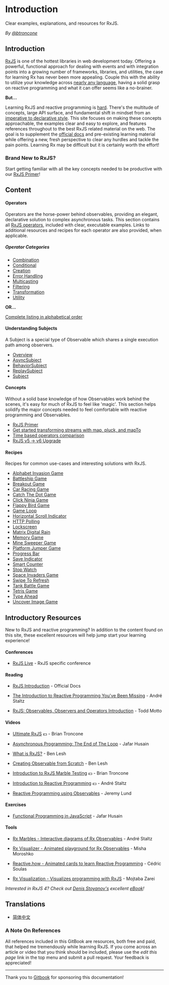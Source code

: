 # Introduction

Clear examples, explanations, and resources for RxJS.

_By_ [_@btroncone_](https://twitter.com/BTroncone)

## Introduction

[RxJS](https://github.com/ReactiveX/rxjs) is one of the hottest libraries in web
development today. Offering a powerful, functional approach for dealing with
events and with integration points into a growing number of frameworks,
libraries, and utilities, the case for learning Rx has never been more
appealing. Couple this with the ability to utilize your knowledge across
[nearly any language](http://reactivex.io/languages.html), having a solid grasp
on reactive programming and what it can offer seems like a no-brainer.

**But...**

Learning RxJS and reactive programming is
[hard](https://twitter.com/hoss/status/742643506536153088). There's the
multitude of concepts, large API surface, and fundamental shift in mindset from
an
[imperative to declarative style](https://tylermcginnis.com/imperative-vs-declarative-programming/).
This site focuses on making these concepts approachable, the examples clear and
easy to explore, and features references throughout to the best RxJS related
material on the web. The goal is to supplement the
[official docs](http://reactivex.io/rxjs/) and pre-existing learning material
while offering a new, fresh perspective to clear any hurdles and tackle the pain
points. Learning Rx may be difficult but it is certainly worth the effort!

### Brand New to RxJS?

Start getting familiar with all the key concepts needed to be productive with
our [RxJS Primer](/concepts/rxjs-primer.md)!

## Content

#### Operators

Operators are the horse-power behind observables, providing an elegant,
declarative solution to complex asynchronous tasks. This section contains all
[RxJS operators](/operators/README.md), included with clear, executable
examples. Links to additional resources and recipes for each operator are also
provided, when applicable.

##### Operator Categories

- [Combination](/operators/combination/README.md)
- [Conditional](/operators/conditional/README.md)
- [Creation](/operators/creation/README.md)
- [Error Handling](/operators/error_handling/README.md)
- [Multicasting](/operators/multicasting/README.md)
- [Filtering](/operators/filtering/README.md)
- [Transformation](/operators/transformation/README.md)
- [Utility](/operators/utility/README.md)

**OR...**

[Complete listing in alphabetical order](/operators/complete.md)

#### Understanding Subjects

A Subject is a special type of Observable which shares a single execution path
among observers.

- [Overview](/subjects/README.md)
- [AsyncSubject](/subjects/asyncsubject.md)
- [BehaviorSubject](/subjects/behaviorsubject.md)
- [ReplaySubject](/subjects/replaysubject.md)
- [Subject](/subjects/subject.md)

#### Concepts

Without a solid base knowledge of how Observables work behind the scenes, it's
easy for much of RxJS to feel like 'magic'. This section helps solidify the
major concepts needed to feel comfortable with reactive programming and
Observables.

- [RxJS Primer](/concepts/rxjs-primer.md)
- [Get started transforming streams with map, pluck, and mapTo](/concepts/get-started-transforming.md)
- [Time based operators comparison](/concepts/time-based-operators-comparison.md)
- [RxJS v5 -> v6 Upgrade](/concepts/rxjs5-6.md)

#### Recipes

Recipes for common use-cases and interesting solutions with RxJS.

- [Alphabet Invasion Game](/recipes/alphabet-invasion-game.md)
- [Battleship Game](/recipes/battleship-game.md)
- [Breakout Game](/recipes/breakout-game.md)
- [Car Racing Game](/recipes/car-racing-game.md)
- [Catch The Dot Game](/recipes/catch-the-dot-game.md)
- [Click Ninja Game](/recipes/click-ninja-game.md)
- [Flappy Bird Game](/recipes/flappy-bird-game.md)
- [Game Loop](/recipes/gameloop.md)
- [Horizontal Scroll Indicator](/recipes/horizontal-scroll-indicator.md)
- [HTTP Polling](/recipes/http-polling.md)
- [Lockscreen](/recipes/lockscreen.md)
- [Matrix Digital Rain](/recipes/matrix-digital-rain.md)
- [Memory Game](/recipes/memory-game.md)
- [Mine Sweeper Game](/recipes/mine-sweeper-game.md)
- [Platform Jumper Game](/recipes/platform-jumper-game.md)
- [Progress Bar](/recipes/progressbar.md)
- [Save Indicator](/recipes/save-indicator.md)
- [Smart Counter](/recipes/smartcounter.md)
- [Stop Watch](/recipes/stop-watch.md)
- [Space Invaders Game](/recipes/space-invaders-game.md)
- [Swipe To Refresh](/recipes/swipe-to-refresh.md)
- [Tank Battle Game](/recipes/tank-battle-game.md)
- [Tetris Game](/recipes/tetris-game.md)
- [Type Ahead](/recipes/type-ahead.md)
- [Uncover Image Game](/recipes/uncover-image-game.md)

## Introductory Resources

New to RxJS and reactive programming? In addition to the content found on this
site, these excellent resources will help jump start your learning experience!

#### Conferences

- [RxJS Live](https://www.youtube.com/@rxjslive2237) - RxJS specific conference

#### Reading

- [RxJS Introduction](https://rxjs-dev.firebaseapp.com/guide/overview) -
  Official Docs

- [The Introduction to Reactive Programming You've Been Missing](https://gist.github.com/staltz/868e7e9bc2a7b8c1f754) -
  André Staltz

- [RxJS: Observables, Observers and Operators Introduction](https://ultimatecourses.com/blog/rxjs-observables-observers-operators) -
  Todd Motto

#### Videos

- [Ultimate RxJS](https://ultimatecourses.com/courses/rxjs?ref=4) 💵 - Brian
  Troncone

- [Asynchronous Programming: The End of The Loop](https://egghead.io/courses/asynchronous-programming-the-end-of-the-loop) -
  Jafar Husain

- [What is RxJS?](https://egghead.io/lessons/rxjs-what-is-rxjs) - Ben Lesh
- [Creating Observable from Scratch](https://egghead.io/lessons/rxjs-creating-observable-from-scratch) -
  Ben Lesh

- [Introduction to RxJS Marble Testing](https://egghead.io/lessons/rxjs-introduction-to-rxjs-marble-testing)
  💵 - Brian Troncone

- [Introduction to Reactive Programming](https://egghead.io/courses/introduction-to-reactive-programming)
  💵 - André Staltz

- [Reactive Programming using Observables](https://www.youtube.com/watch?v=HT7JiiqnYYc&feature=youtu.be) -
  Jeremy Lund

#### Exercises

- [Functional Programming in JavaScript](http://reactivex.io/learnrx/) - Jafar
  Husain

#### Tools

- [Rx Marbles - Interactive diagrams of Rx Observables](http://rxmarbles.com/) -
  André Staltz

- [Rx Visualizer - Animated playground for Rx Observables](https://rxviz.com) -
  Misha Moroshko

- [Reactive.how - Animated cards to learn Reactive Programming](http://reactive.how) -
  Cédric Soulas

- [Rx Visualization - Visualizes programming with RxJS](https://fingerpich.github.io/rx-visualization/) -
  Mojtaba Zarei

_Interested in RxJS 4? Check out_
[_Denis Stoyanov's_](https://github.com/xgrommx) _excellent_
[_eBook_](https://xgrommx.github.io/rx-book/)_!_

## Translations

- [简体中文](https://rxjs-cn.github.io/learn-rxjs-operators)

### A Note On References

All references included in this GitBook are resources, both free and paid, that
helped me tremendously while learning RxJS. If you come across an article or
video that you think should be included, please use the _edit this page_ link in
the top menu and submit a pull request. Your feedback is appreciated!

---

Thank you to [Gitbook](https://www.gitbook.com/) for sponsoring this documentation!